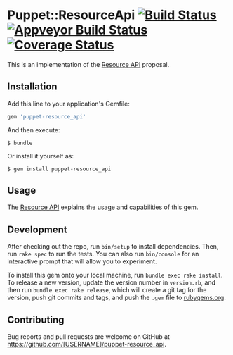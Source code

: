 # Puppet::ResourceApi [![Build Status](https://travis-ci.org/puppetlabs/puppet-resource_api.svg?branch=master)](https://travis-ci.org/puppetlabs/puppet-resource_api) [![Appveyor Build Status](https://ci.appveyor.com/api/projects/status/qvor6rkh0d1e4suc?svg=true)](https://ci.appveyor.com/project/puppetlabs/puppet-resource-api) [![Coverage Status](https://coveralls.io/repos/github/puppetlabs/puppet-resource_api/badge.svg?branch=master)](https://coveralls.io/github/puppetlabs/puppet-resource_api?branch=master)

This is an implementation of the [Resource API](https://github.com/DavidS/puppet-specifications/blob/resourceapi/language/resource-api/README.md) proposal.

## Installation

Add this line to your application's Gemfile:

```ruby
gem 'puppet-resource_api'
```

And then execute:

    $ bundle

Or install it yourself as:

    $ gem install puppet-resource_api

## Usage

The [Resource API](https://github.com/DavidS/puppet-specifications/blob/resourceapi/language/resource-api/README.md) explains the usage and capabilities of this gem.

## Development

After checking out the repo, run `bin/setup` to install dependencies. Then, run `rake spec` to run the tests. You can also run `bin/console` for an interactive prompt that will allow you to experiment.

To install this gem onto your local machine, run `bundle exec rake install`. To release a new version, update the version number in `version.rb`, and then run `bundle exec rake release`, which will create a git tag for the version, push git commits and tags, and push the `.gem` file to [rubygems.org](https://rubygems.org).

## Contributing

Bug reports and pull requests are welcome on GitHub at https://github.com/[USERNAME]/puppet-resource_api.
